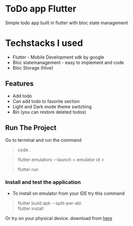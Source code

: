 # ToDo app Flutter

Simple todo app built in flutter with bloc state management

# Techstacks I used

- Flutter - Mobile Development sdk by google
- Bloc statemanagement - easy to implement and code
- Bloc Storage (Hive)

## Features 

- Add todo
- Can add todo to favorite section
- Light and Dark mode theme switching
- Bin (you can restore deleted todos)

## Run The Project

Go to terminal and run the command
> code .

> flutter emulators --launch < emulator id >

> flutter run

### Install and test the application

- To install on emulator from your IDE try this command
> flutter build apk --split-per-abi    
> flutter install 

Or try on your physical device. download from [here](https://drive.google.com/file/d/1Ox7W-V7VZsGzrjIFLV40Ni8CABg_rqIh/view?usp=sharing)
